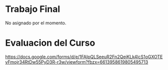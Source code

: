 # Trabajo Final

No asignado por el momento.



# Evaluacion del Curso

https://docs.google.com/forms/d/e/1FAIpQLSeeuR2Fn2QejKLk4lcS1oGXOTEvFmojr34RtDw55PyD3R-r3w/viewform?fbzx=6613958619805495713